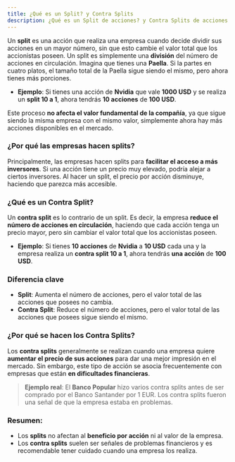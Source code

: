 ```yaml
---
title: ¿Qué es un Split? y Contra Splits
description: ¿Qué es un Split de acciones? y Contra Splits de acciones
---
```


Un **split** es una acción que realiza una empresa cuando decide dividir sus acciones en un mayor número, sin que esto cambie el valor total que los accionistas poseen. Un split es simplemente una **división** del número de acciones en circulación. Imagina que tienes una **Paella**. Si la partes en cuatro platos, el tamaño total de la Paella sigue siendo el mismo, pero ahora tienes más porciones.

- **Ejemplo**: Si tienes una acción de **Nvidia** que vale **1000 USD** y se realiza un **split 10 a 1**, ahora tendrás **10 acciones** de **100 USD**. 

Este proceso **no afecta el valor fundamental de la compañía**, ya que sigue siendo la misma empresa con el mismo valor, simplemente ahora hay más acciones disponibles en el mercado.

### ¿Por qué las empresas hacen splits?

Principalmente, las empresas hacen splits para **facilitar el acceso a más inversores**. Si una acción tiene un precio muy elevado, podría alejar a ciertos inversores. Al hacer un split, el precio por acción disminuye, haciendo que parezca más accesible.

### ¿Qué es un Contra Split?

Un **contra split** es lo contrario de un split. Es decir, la empresa **reduce el número de acciones en circulación**, haciendo que cada acción tenga un precio mayor, pero sin cambiar el valor total que los accionistas poseen.

- **Ejemplo**: Si tienes **10 acciones** de **Nvidia** a **10 USD** cada una y la empresa realiza un **contra split 10 a 1**, ahora tendrás **una acción** de **100 USD**.

### Diferencia clave

- **Split**: Aumenta el número de acciones, pero el valor total de las acciones que posees no cambia.
- **Contra Split**: Reduce el número de acciones, pero el valor total de las acciones que posees sigue siendo el mismo.

### ¿Por qué se hacen los Contra Splits?

Los **contra splits** generalmente se realizan cuando una empresa quiere **aumentar el precio de sus acciones** para dar una mejor impresión en el mercado. Sin embargo, este tipo de acción se asocia frecuentemente con empresas que están **en dificultades financieras**.

> **Ejemplo real**: El **Banco Popular** hizo varios contra splits antes de ser comprado por el Banco Santander por 1 EUR. Los contra splits fueron una señal de que la empresa estaba en problemas.

### Resumen:

- Los **splits** no afectan al **beneficio por acción** ni al valor de la empresa.
- Los **contra splits** suelen ser señales de problemas financieros y es recomendable tener cuidado cuando una empresa los realiza.